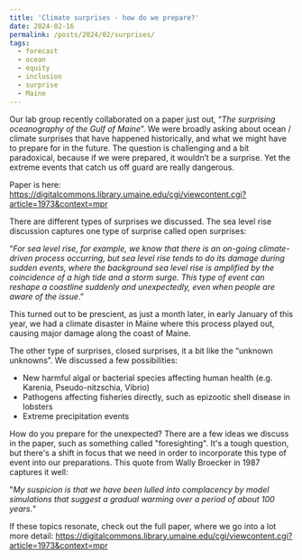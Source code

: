 ```yaml
---
title: 'Climate surprises - how do we prepare?'
date: 2024-02-16
permalink: /posts/2024/02/surprises/
tags:
  - forecast
  - ocean
  - equity
  - inclusion
  - surprise
  - Maine
---
```


Our lab group recently collaborated on a paper just out, “_The surprising oceanography of the Gulf of Maine_”. We were broadly asking about ocean / climate surprises that have happened historically, and what we might have to prepare for in the future. The question is challenging and a bit paradoxical, because if we were prepared, it wouldn’t be a surprise. Yet the extreme events that catch us off guard are really dangerous.

Paper is here: <https://digitalcommons.library.umaine.edu/cgi/viewcontent.cgi?article=1973&context=mpr>

There are different types of surprises we discussed. The sea level rise discussion captures one type of surprise called open surprises:

“_For sea level rise, for example, we know that there is an on-going
climate-driven process occurring, but sea level rise tends to
do its damage during sudden events, where the background
sea level rise is amplified by the coincidence of a high tide
and a storm surge. This type of event can reshape a coastline
suddenly and unexpectedly, even when people are aware
of the issue_.”

This turned out to be prescient, as just a month later, in early January of this year, we had a climate disaster in Maine where this process played out, causing major damage along the coast of Maine.

The other type of surprises, closed surprises, it a bit like the “unknown unknowns”. We discussed a few possibilities:
 - New harmful algal or bacterial species affecting human health (e.g. Karenia, Pseudo-nitzschia, Vibrio)
 - Pathogens affecting fisheries directly, such as epizootic shell disease in lobsters
 - Extreme precipitation events

How do you prepare for the unexpected? There are a few ideas we discuss in the paper, such as something called "foresighting". It's a tough question, but there's a shift in focus that we need in order to incorporate this type of event into our preparations. This quote from Wally Broecker in 1987 captures it well:

"_My suspicion is that we have been lulled into complacency
by model simulations that suggest a gradual warming over a
period of about 100 years._"

If these topics resonate, check out the full paper, where we go into a lot more detail: <https://digitalcommons.library.umaine.edu/cgi/viewcontent.cgi?article=1973&context=mpr>


